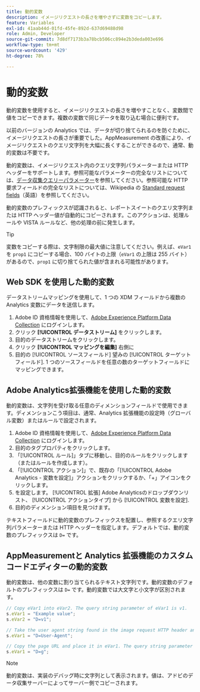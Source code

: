 ```yaml
---
title: 動的変数
description: イメージリクエストの長さを増やさずに変数をコピーします。
feature: Variables
exl-id: 41aab44d-01fd-45fe-892d-637d69488d98
role: Admin, Developer
source-git-commit: 7d8df7173b3a78bcb506cc894e2b3deda003e696
workflow-type: tm+mt
source-wordcount: '429'
ht-degree: 78%

---
```


# 動的変数

動的変数を使用すると、イメージリクエストの長さを増やすことなく、変数間で値をコピーできます。複数の変数で同じデータを取り込む場合に便利です。

以前のバージョンの Analytics では、データが切り捨てられるのを防ぐために、イメージリクエストの長さが重要でした。AppMeasurement の改善により、イメージリクエストのクエリ文字列を大幅に長くすることができるので、通常、動的変数は不要です。

動的変数は、イメージリクエスト内のクエリ文字列パラメーターまたは HTTP ヘッダーをサポートします。参照可能なパラメーターの完全なリストについては、[データ収集クエリーパラメーター](../../validate/query-parameters.md)を参照してください。参照可能な HTTP 要求フィールドの完全なリストについては、Wikipedia の [Standard request fields](https://en.wikipedia.org/wiki/List_of_HTTP_header_fields#Request_fields)（英語）を参照してください。

動的変数のプレフィックスが認識されると、レポートスイートのクエリ文字列または HTTP ヘッダー値が自動的にコピーされます。このアクションは、処理ルールや VISTA ルールなど、他の処理の前に発生します。

>[!TIP]
>
> 変数をコピーする際は、文字制限の最大値に注意してください。例えば、`eVar1` を `prop1` にコピーする場合、100 バイトの上限（`eVar1` の上限は 255 バイト）があるので、`prop1` に切り捨てられた値が含まれる可能性があります。

## Web SDK を使用した動的変数

データストリームマッピングを使用して、1 つの XDM フィールドから複数の Analytics 変数にデータを送信します。

1. Adobe ID 資格情報を使用して、[Adobe Experience Platform Data Collection](https://experience.adobe.com/data-collection) にログインします。
1. クリック **[!UICONTROL データストリーム]** をクリックします。
1. 目的のデータストリームをクリックします。
1. クリック **[!UICONTROL マッピングを編集]** 右側に
1. 目的の [!UICONTROL ソースフィールド] 望みの [!UICONTROL ターゲットフィールド]. 1 つのソースフィールドを任意の数のターゲットフィールドにマッピングできます。

## Adobe Analytics拡張機能を使用した動的変数

動的変数は、文字列を受け取る任意のディメンションフィールドで使用できます。ディメンションこう項目は、通常、Analytics 拡張機能の設定時（グローバル変数）またはルールで設定されます。

1. Adobe ID 資格情報を使用して、[Adobe Experience Platform Data Collection](https://experience.adobe.com/data-collection) にログインします。
2. 目的のタグプロパティをクリックします。
3. 「[!UICONTROL ルール]」タブに移動し、目的のルールをクリックします（またはルールを作成します）。
4. 「[!UICONTROL アクション]」で、既存の「[!UICONTROL Adobe Analytics - 変数を設定]」アクションをクリックするか、「+」アイコンをクリックします。
5. を設定します。 [!UICONTROL 拡張] Adobe Analyticsのドロップダウンリスト、 [!UICONTROL アクションタイプ] から [!UICONTROL 変数を設定].
6. 目的のディメンション項目を見つけます。

テキストフィールドに動的変数のプレフィックスを配置し、参照するクエリ文字列パラメーターまたは HTTP ヘッダーを指定します。デフォルトでは、動的変数のプレフィックスは `D=` です。

## AppMeasurementと Analytics 拡張機能のカスタムコードエディターの動的変数

動的変数は、他の変数に割り当てられるテキスト文字列です。動的変数のデフォルトのプレフィックスは `D=` です。動的変数では大文字と小文字が区別されます。

```js
// Copy eVar1 into eVar2. The query string parameter of eVar1 is v1.
s.eVar1 = "Example value";
s.eVar2 = "D=v1";

// Take the user agent string found in the image request HTTP header and place it in eVar1.
s.eVar1 = "D=User-Agent";

// Copy the page URL and place it in eVar1. The query string parameter of page URL is g.
s.eVar1 = "D=g";
```

>[!NOTE]
>
> 動的変数は、実装のデバッグ時に文字列として表示されます。値は、アドビのデータ収集サーバーによってサーバー側でコピーされます。
